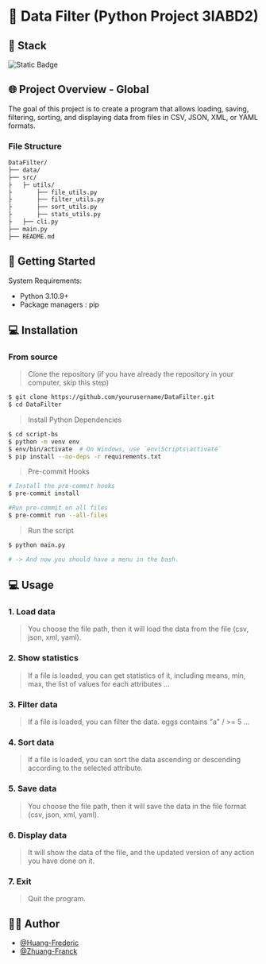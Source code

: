 # 📍 Data Filter (Python Project 3IABD2)

## 🔮 Stack

![Static Badge](https://img.shields.io/badge/Python-grey?style=for-the-badge&logo=Python)

## 🌐 Project Overview - Global

The goal of this project is to create a program that allows loading, saving, filtering, sorting, and displaying data from files in CSV, JSON, XML, or YAML formats.

### File Structure

```txt
DataFilter/
├── data/
├── src/
├   ├─ utils/
├       ├── file_utils.py
├       ├── filter_utils.py
├       ├── sort_utils.py
├       ├── stats_utils.py
├   ├── cli.py
├── main.py
├── README.md
```

## 🚀 Getting Started

System Requirements:

- Python 3.10.9+
- Package managers : pip

## 💻 Installation

### From source

> Clone the repository (if you have already the repository in your computer, skip this step)

```bash
$ git clone https://github.com/yourusername/DataFilter.git
$ cd DataFilter
```

> Install Python Dependencies

```bash
$ cd script-bs
$ python -m venv env
$ env/bin/activate  # On Windows, use `env\Scripts\activate`
$ pip install --no-deps -r requirements.txt
```

> Pre-commit Hooks

```bash
# Install the pre-commit hooks
$ pre-commit install

#Run pre-commit on all files
$ pre-commit run --all-files
```

> Run the script

```bash
$ python main.py

# -> And now you should have a menu in the bash.
```

## 💻 Usage

### 1. Load data

> You choose the file path, then it will load the data from the file (csv, json, xml, yaml).

### 2. Show statistics

> If a file is loaded, you can get statistics of it, including means, min, max, the list of values for each attributes ...

### 3. Filter data

> If a file is loaded, you can filter the data. eggs contains "a" / >= 5 ...

### 4. Sort data

> If a file is loaded, you can sort the data ascending or descending according to the selected attribute.

### 5. Save data

> You choose the file path, then it will save the data in the file format (csv, json, xml, yaml).

### 6. Display data

> It will show the data of the file, and the updated version of any action you have done on it.

### 7. Exit

> Quit the program.

## 🚶‍♂️ Author

- [@Huang-Frederic](https://github.com/Huang-Frederic)
- [@Zhuang-Franck](https://github.com/arkayzdev)
